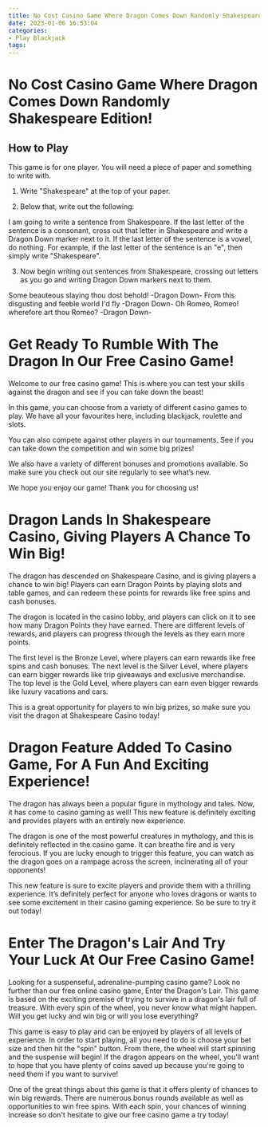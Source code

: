 ```yaml
---
title: No Cost Casino Game Where Dragon Comes Down Randomly Shakespeare Edition!
date: 2023-01-06 16:53:04
categories:
- Play Blackjack
tags:
---
```



#  No Cost Casino Game Where Dragon Comes Down Randomly Shakespeare Edition!

## How to Play

This game is for one player. You will need a piece of paper and something to write with.

1. Write "Shakespeare" at the top of your paper.

2. Below that, write out the following:

I am going to write a sentence from Shakespeare. If the last letter of the sentence is a consonant, cross out that letter in Shakespeare and write a Dragon Down marker next to it. If the last letter of the sentence is a vowel, do nothing. For example, if the last letter of the sentence is an "e", then simply write "Shakespeare".

3. Now begin writing out sentences from Shakespeare, crossing out letters as you go and writing Dragon Down markers next to them.

 
Some beauteous slaying thou dost behold! -Dragon Down-
From this disgusting and feeble world I'd fly -Dragon Down- 
Oh Romeo, Romeo! wherefore art thou Romeo? -Dragon Down-

#  Get Ready To Rumble With The Dragon In Our Free Casino Game!

Welcome to our free casino game! This is where you can test your skills against the dragon and see if you can take down the beast!

In this game, you can choose from a variety of different casino games to play. We have all your favourites here, including blackjack, roulette and slots.

You can also compete against other players in our tournaments. See if you can take down the competition and win some big prizes!

We also have a variety of different bonuses and promotions available. So make sure you check out our site regularly to see what’s new.

We hope you enjoy our game! Thank you for choosing us!

#  Dragon Lands In Shakespeare Casino, Giving Players A Chance To Win Big!

The dragon has descended on Shakespeare Casino, and is giving players a chance to win big! Players can earn Dragon Points by playing slots and table games, and can redeem these points for rewards like free spins and cash bonuses.

The dragon is located in the casino lobby, and players can click on it to see how many Dragon Points they have earned. There are different levels of rewards, and players can progress through the levels as they earn more points.

The first level is the Bronze Level, where players can earn rewards like free spins and cash bonuses. The next level is the Silver Level, where players can earn bigger rewards like trip giveaways and exclusive merchandise. The top level is the Gold Level, where players can earn even bigger rewards like luxury vacations and cars.

This is a great opportunity for players to win big prizes, so make sure you visit the dragon at Shakespeare Casino today!

#  Dragon Feature Added To Casino Game, For A Fun And Exciting Experience!

The dragon has always been a popular figure in mythology and tales. Now, it has come to casino gaming as well! This new feature is definitely exciting and provides players with an entirely new experience.

The dragon is one of the most powerful creatures in mythology, and this is definitely reflected in the casino game. It can breathe fire and is very ferocious. If you are lucky enough to trigger this feature, you can watch as the dragon goes on a rampage across the screen, incinerating all of your opponents!

This new feature is sure to excite players and provide them with a thrilling experience. It’s definitely perfect for anyone who loves dragons or wants to see some excitement in their casino gaming experience. So be sure to try it out today!

#  Enter The Dragon's Lair And Try Your Luck At Our Free Casino Game!

Looking for a suspenseful, adrenaline-pumping casino game? Look no further than our free online casino game, Enter the Dragon's Lair. This game is based on the exciting premise of trying to survive in a dragon's lair full of treasure. With every spin of the wheel, you never know what might happen. Will you get lucky and win big or will you lose everything?

This game is easy to play and can be enjoyed by players of all levels of experience. In order to start playing, all you need to do is choose your bet size and then hit the "spin" button. From there, the wheel will start spinning and the suspense will begin! If the dragon appears on the wheel, you'll want to hope that you have plenty of coins saved up because you're going to need them if you want to survive!

One of the great things about this game is that it offers plenty of chances to win big rewards. There are numerous bonus rounds available as well as opportunities to win free spins. With each spin, your chances of winning increase so don't hesitate to give our free casino game a try today!